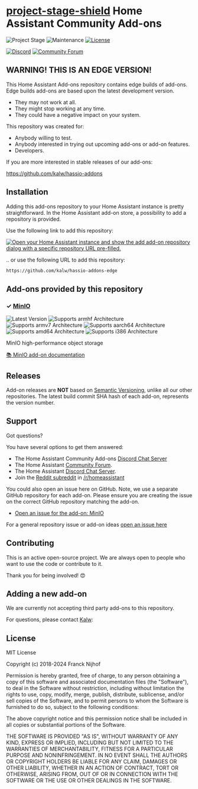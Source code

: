 # [project-stage-shield] Home Assistant Community Add-ons

![Project Stage][project-stage-shield]
![Maintenance][maintenance-shield]
[![License][license-shield]](LICENSE.md)

[![Discord][discord-shield]][discord]
[![Community Forum][forum-shield]][forum]

## WARNING! THIS IS AN EDGE VERSION!

This Home Assistant Add-ons repository contains edge builds of add-ons.
Edge builds add-ons are based upon the latest development version.

- They may not work at all.
- They might stop working at any time.
- They could have a negative impact on your system.

This repository was created for:

- Anybody willing to test.
- Anybody interested in trying out upcoming add-ons or add-on features.
- Developers.

If you are more interested in stable releases of our add-ons:

<https://github.com/kalw/hassio-addons>


## Installation

Adding this add-ons repository to your Home Assistant instance is
pretty straightforward. In the Home Assistant add-on store,
a possibility to add a repository is provided.

Use the following link to add this repository:

[![Open your Home Assistant instance and show the add add-on repository dialog with a specific repository URL pre-filled.](https://my.home-assistant.io/badges/supervisor_add_addon_repository.svg)](https://my.home-assistant.io/redirect/supervisor_add_addon_repository/?repository_url=https%3A%2F%2Fgithub.com%2Fkalw/hassio-addons-edge)


.. or use the following URL to add this repository:

```txt
https://github.com/kalw/hassio-addons-edge
```


## Add-ons provided by this repository

### &#10003; [MinIO][addon-minio]

![Latest Version][minio-version-shield]
![Supports armhf Architecture][minio-armhf-shield]
![Supports armv7 Architecture][minio-armv7-shield]
![Supports aarch64 Architecture][minio-aarch64-shield]
![Supports amd64 Architecture][minio-amd64-shield]
![Supports i386 Architecture][minio-i386-shield]

MinIO high-performance object storage

[:books: MinIO add-on documentation][addon-doc-minio]

## Releases

Add-on releases are **NOT** based on [Semantic Versioning][semver], unlike
all our other repositories. The latest build commit SHA hash of each
add-on, represents the version number.

## Support

Got questions?

You have several options to get them answered:

- The Home Assistant Community Add-ons [Discord Chat Server][discord]
- The Home Assistant [Community Forum][forum].
- The Home Assistant [Discord Chat Server][discord-ha].
- Join the [Reddit subreddit][reddit] in [/r/homeassistant][reddit]

You could also open an issue here on GitHub. Note, we use a separate
GitHub repository for each add-on. Please ensure you are creating the issue
on the correct GitHub repository matching the add-on.

- [Open an issue for the add-on: MinIO][minio-issue]

For a general repository issue or add-on ideas [open an issue here][issue]

## Contributing

This is an active open-source project. We are always open to people who want to
use the code or contribute to it.

Thank you for being involved! :heart_eyes:

## Adding a new add-on

We are currently not accepting third party add-ons to this repository.

For questions, please contact [Kalw][kalw]:


## License

MIT License

Copyright (c) 2018-2024 Franck Nijhof

Permission is hereby granted, free of charge, to any person obtaining a copy
of this software and associated documentation files (the "Software"), to deal
in the Software without restriction, including without limitation the rights
to use, copy, modify, merge, publish, distribute, sublicense, and/or sell
copies of the Software, and to permit persons to whom the Software is
furnished to do so, subject to the following conditions:

The above copyright notice and this permission notice shall be included in all
copies or substantial portions of the Software.

THE SOFTWARE IS PROVIDED "AS IS", WITHOUT WARRANTY OF ANY KIND, EXPRESS OR
IMPLIED, INCLUDING BUT NOT LIMITED TO THE WARRANTIES OF MERCHANTABILITY,
FITNESS FOR A PARTICULAR PURPOSE AND NONINFRINGEMENT. IN NO EVENT SHALL THE
AUTHORS OR COPYRIGHT HOLDERS BE LIABLE FOR ANY CLAIM, DAMAGES OR OTHER
LIABILITY, WHETHER IN AN ACTION OF CONTRACT, TORT OR OTHERWISE, ARISING FROM,
OUT OF OR IN CONNECTION WITH THE SOFTWARE OR THE USE OR OTHER DEALINGS IN THE
SOFTWARE.

[addon-minio]: https://github.com/kalw/hassio-addon-minio/tree/2424368
[addon-doc-minio]: https://github.com/kalw/hassio-addon-minio/blob/2424368/README.md
[minio-issue]: https://github.com/kalw/hassio-addon-minio/issues
[minio-version-shield]: https://img.shields.io/badge/version-2424368-blue.svg
[minio-aarch64-shield]: https://img.shields.io/badge/aarch64-yes-green.svg
[minio-amd64-shield]: https://img.shields.io/badge/amd64-yes-green.svg
[minio-armhf-shield]: https://img.shields.io/badge/armhf-yes-green.svg
[minio-armv7-shield]: https://img.shields.io/badge/armv7-yes-green.svg
[minio-i386-shield]: https://img.shields.io/badge/i386-yes-green.svg
[discord-ha]: https://discord.gg/c5DvZ4e
[discord-shield]: https://img.shields.io/discord/478094546522079232.svg
[discord]: https://discord.me/hassioaddons
[forum-frenck]: https://community.home-assistant.io/u/frenck/?u=frenck
[forum-shield]: https://img.shields.io/badge/community-forum-brightgreen.svg
[forum]: https://community.home-assistant.io?u=frenck
[kalw]: https://github.com/kalw
[issue]: https://github.com/kalw/hassio-addons-edge/issues
[license-shield]: https://img.shields.io/github/license/kalw/hassio-addons-edge.svg
[maintenance-shield]: https://img.shields.io/maintenance/yes/2025.svg
[project-stage-shield]: https://img.shields.io/badge/project%20stage-experimental-yellow.svg
[reddit]: https://reddit.com/r/homeassistant
[semver]: http://semver.org/spec/v2.0.0.html
[third-party-addons]: https://home-assistant.io/hassio/installing_third_party_addons/